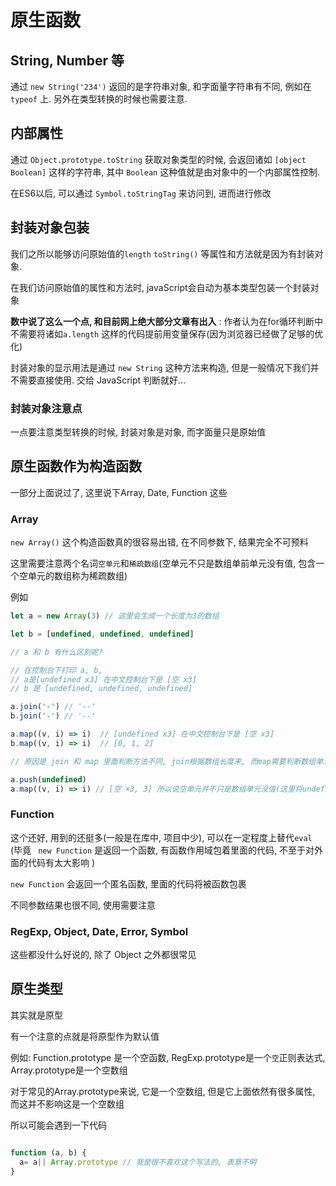 
# 原生函数

## String, Number 等

通过 `new String('234')` 返回的是字符串对象, 和字面量字符串有不同, 例如在 `typeof` 上. 另外在类型转换的时候也需要注意.


## 内部属性

通过 `Object.prototype.toString` 获取对象类型的时候, 会返回诸如 `[object Boolean]` 这样的字符串, 其中 `Boolean` 这种值就是由对象中的一个内部属性控制.

在ES6以后, 可以通过 `Symbol.toStringTag` 来访问到, 进而进行修改

## 封装对象包装

我们之所以能够访问原始值的`length` `toString()` 等属性和方法就是因为有封装对象.

在我们访问原始值的属性和方法时, javaScript会自动为基本类型包装一个封装对象

**数中说了这么一个点, 和目前网上绝大部分文章有出入** : 作者认为在for循环判断中不需要将诸如`a.length` 这样的代码提前用变量保存(因为浏览器已经做了足够的优化)

封装对象的显示用法是通过 `new String` 这种方法来构造, 但是一般情况下我们并不需要直接使用. 交给 JavaScript 判断就好...


### 封装对象注意点

一点要注意类型转换的时候, 封装对象是对象, 而字面量只是原始值


## 原生函数作为构造函数

一部分上面说过了, 这里说下Array, Date, Function 这些

### Array

`new Array()` 这个构造函数真的很容易出错, 在不同参数下, 结果完全不可预料


这里需要注意两个名词`空单元`和`稀疏数组`(空单元不只是数组单前单元没有值, 包含一个空单元的数组称为稀疏数组)

例如
```js
let a = new Array(3) // 这里会生成一个长度为3的数组

let b = [undefined, undefined, undefined]

// a 和 b 有什么区别呢?

// 在控制台下打印 a, b, 
// a是[undefined x3] 在中文控制台下是 [空 x3]
// b 是 [undefined, undefined, undefined]

a.join('-') // '--'
b.join('-') // '--'

a.map((v, i) => i)  // [undefined x3] 在中文控制台下是 [空 x3]
b.map((v, i) => i)  // [0, 1, 2]

// 原因是 join 和 map 里面判断方法不同, join根据数组长度来, 而map需要判断数组单元是否有值

a.push(undefined)
a.map((v, i) => i) // [空 ×3, 3] 所以说空单元并不只是数组单元没值(这里将undefined当做空值, 因为空单元在控制台上打印出来的就是 undefined, 但是这两个undefined有不同意义, 要注意)

```
### Function

这个还好, 用到的还挺多(一般是在库中, 项目中少), 可以在一定程度上替代`eval` (毕竟 ` new Function` 是返回一个函数, 有函数作用域包着里面的代码, 不至于对外面的代码有太大影响 )

`new Function` 会返回一个匿名函数, 里面的代码将被函数包裹

不同参数结果也很不同, 使用需要注意


### RegExp, Object, Date, Error, Symbol

这些都没什么好说的, 除了 Object 之外都很常见

## 原生类型

其实就是原型

有一个注意的点就是将原型作为默认值

例如: Function.prototype 是一个空函数, RegExp.prototype是一个`空`正则表达式, Array.prototype是一个空数组

对于常见的Array.prototype来说, 它是一个空数组, 但是它上面依然有很多属性, 而这并不影响这是一个空数组

所以可能会遇到一下代码

```js

function (a, b) {
  a= a|| Array.prototype // 我是很不喜欢这个写法的, 表意不明
}
```

